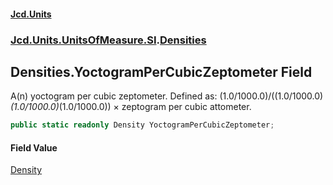 #### [Jcd.Units](index.md 'index')
### [Jcd.Units.UnitsOfMeasure.SI](Jcd.Units.UnitsOfMeasure.SI.md 'Jcd.Units.UnitsOfMeasure.SI').[Densities](Densities.md 'Jcd.Units.UnitsOfMeasure.SI.Densities')

## Densities.YoctogramPerCubicZeptometer Field

A(n) yoctogram per cubic zeptometer. Defined as: (1.0/1000.0)/((1.0/1000.0)*(1.0/1000.0)*(1.0/1000.0)) × zeptogram per cubic attometer.

```csharp
public static readonly Density YoctogramPerCubicZeptometer;
```

#### Field Value
[Density](Density.md 'Jcd.Units.UnitTypes.Density')